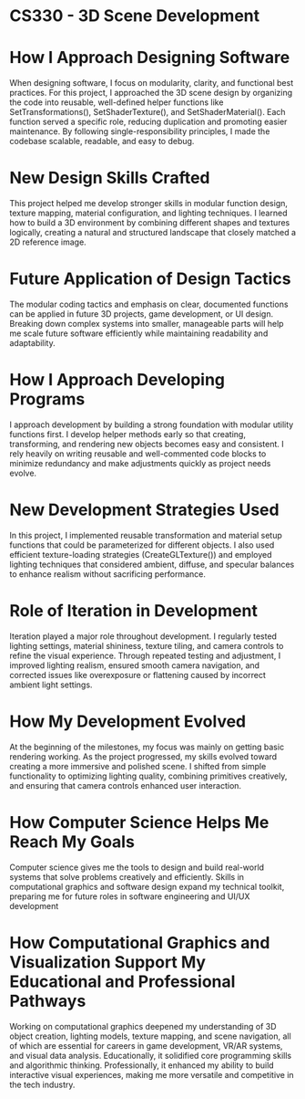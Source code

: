 # CS330 - 3D Scene Development 

# How I Approach Designing Software
When designing software, I focus on modularity, clarity, and functional best practices. For this project, I approached the 3D scene design by organizing the code into reusable, well-defined helper functions like SetTransformations(), SetShaderTexture(), and SetShaderMaterial(). Each function served a specific role, reducing duplication and promoting easier maintenance. By following single-responsibility principles, I made the codebase scalable, readable, and easy to debug.

# New Design Skills Crafted 
This project helped me develop stronger skills in modular function design, texture mapping, material configuration, and lighting techniques. I learned how to build a 3D environment by combining different shapes and textures logically, creating a natural and structured landscape that closely matched a 2D reference image.

# Future Application of Design Tactics
The modular coding tactics and emphasis on clear, documented functions can be applied in future 3D projects, game development, or UI design. Breaking down complex systems into smaller, manageable parts will help me scale future software efficiently while maintaining readability and adaptability.

# How I Approach Developing Programs 
I approach development by building a strong foundation with modular utility functions first. I develop helper methods early so that creating, transforming, and rendering new objects becomes easy and consistent. I rely heavily on writing reusable and well-commented code blocks to minimize redundancy and make adjustments quickly as project needs evolve.

# New Development Strategies Used 
In this project, I implemented reusable transformation and material setup functions that could be parameterized for different objects. I also used efficient texture-loading strategies (CreateGLTexture()) and employed lighting techniques that considered ambient, diffuse, and specular balances to enhance realism without sacrificing performance.

# Role of Iteration in Development
Iteration played a major role throughout development. I regularly tested lighting settings, material shininess, texture tiling, and camera controls to refine the visual experience. Through repeated testing and adjustment, I improved lighting realism, ensured smooth camera navigation, and corrected issues like overexposure or flattening caused by incorrect ambient light settings.

# How My Development Evolved 
At the beginning of the milestones, my focus was mainly on getting basic rendering working. As the project progressed, my skills evolved toward creating a more immersive and polished scene. I shifted from simple functionality to optimizing lighting quality, combining primitives creatively, and ensuring that camera controls enhanced user interaction.

# How Computer Science Helps Me Reach My Goals
Computer science gives me the tools to design and build real-world systems that solve problems creatively and efficiently. Skills in computational graphics and software design expand my technical toolkit, preparing me for future roles in software engineering and UI/UX development

# How Computational Graphics and Visualization Support My Educational and Professional Pathways 

Working on computational graphics deepened my understanding of 3D object creation, lighting models, texture mapping, and scene navigation, all of which are essential for careers in game development, VR/AR systems, and visual data analysis. Educationally, it solidified core programming skills and algorithmic thinking. Professionally, it enhanced my ability to build interactive visual experiences, making me more versatile and competitive in the tech industry.

